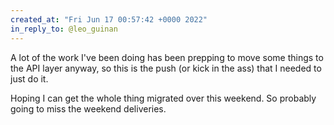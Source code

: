 ```yaml
---
created_at: "Fri Jun 17 00:57:42 +0000 2022"
in_reply_to: @leo_guinan
---
```


A lot of the work I've been doing has been prepping to move some things to the API layer anyway, so this is the push (or kick in the ass) that I needed to just do it.

Hoping I can get the whole thing migrated over this weekend. So probably going to miss the weekend deliveries.